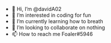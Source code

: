 - 👋 Hi, I’m @davidA02
- 👀 I’m interested in coding for fun
- 🌱 I’m currently learning how to breath
- 💞️ I’m looking to collaborate on nothing
- 📫 How to reach me Foaler#5946

<!---
davidA02/davidA02 is a ✨ special ✨ repository because its `README.md` (this file) appears on your GitHub profile.
You can click the Preview link to take a look at your changes.
--->
